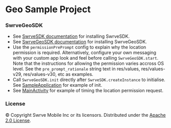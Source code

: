 # Geo Sample Project
 
### SwrveGeoSDK
* See [SwrveSDK documentation](https://docs.swrve.com/developer-documentation/integration/android/) for installing SwrveSDK.
* See [SwrveGeoSDK documentation](https://docs.swrve.com/developer-documentation/integration/swrve-geo-sdk/) for installing SwrveGeoSDK.
* Use the `permissionPrePrompt` config to explain why the location permission is required. Alternatively, configure your own messaging with your custom app look and feel before calling `SwrveGeoSDK.start`. Note that the instructions for allowing the permission varies accross OS level. See the `pre_prompt_rationale` string text in res/values, res/values-v29, res/values-v30, etc as examples.
* Call `SwrveGeoSDK.init` directly after `SwrveSDK.createInstance` to initialise. See [SampleApplication](app/src/main/java/com/swrve/sdk/geo/sample/SampleApplication.java) for example of init.
* See [MainActivity](app/src/main/java/com/swrve/sdk/geo/sample/MainActivity.java) for example of timing the location permission request.

### License
© Copyright Swrve Mobile Inc or its licensors. Distributed under the [Apache 2.0 License](LICENSE).  
